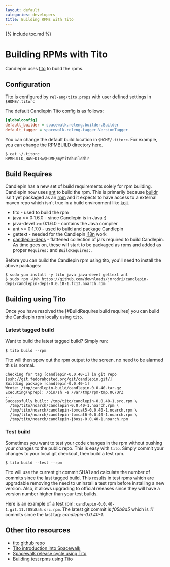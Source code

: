 ```yaml
---
layout: default
categories: developers
title: Building RPMs with Tito
---
```

{% include toc.md %}

# Building RPMs with Tito
Candlepin uses [tito](http://github.com/dgoodwin/tito/blob/master/README.mkd) to build the rpms.

## Configuration
Tito is configured by `rel-eng/tito.props` with user defined settings in `$HOME/.titorc`

The default Candlepin Tito config is as follows:

```ini
[globalconfig]
default_builder = spacewalk.releng.builder.Builder
default_tagger = spacewalk.releng.tagger.VersionTagger
```

You can change the default build location in `$HOME/.titorc`.
For example, you can change the RPMBUILD directory here.

```console
$ cat ~/.titorc 
RPMBUILD_BASEDIR=$HOME/mytitobuilddir
```

## Build Requires
Candlepin has a new set of build requirements solely for rpm building.
Candlepin now uses [ant](http://ant.apache.org) to build the rpm. This is
primarily because [buildr](http://buildr.apache.org) isn't yet packaged as an
[rpm](http://github.com/jmrodri/zspecs/tree/master/rubygem-buildr) and it
expects to have access to a external maven repo which isn't true in a build
environment like [koji](http://koji.fedoraproject.org/koji/).

 * tito - used to build the rpm
 * java >= 0:1.6.0 - since Candlepin is in Java :)
 * java-devel >= 0:1.6.0 - contains the Java compiler
 * ant >= 0:1.7.0 - used to build and package Candlepin
 * gettext - needed for the Candlepin [i18n](http://en.wikipedia.org/wiki/Internationalization_and_localization) work
 * [candlepin-deps](http://github.com/jmrodri/candlepin-deps/downloads) -
   flattened collection of jars required to build Candlepin. As time goes on,
   these will start to be packaged as rpms and added as proper `Requires:` and
   `BuildRequires:`.

Before you can build the Candlepin rpm using tito, you'll need to install the above packages:

```console
$ sudo yum install -y tito java java-devel gettext ant
$ sudo rpm -Uvh https://github.com/downloads/jmrodri/candlepin-deps/candlepin-deps-0.0.18-1.fc13.noarch.rpm
```

## Building using Tito
Once you have resolved the [#BuildRequires build requires] you can build the Candlepin rpm locally using `tito`.

### Latest tagged build
Want to build the latest tagged build? Simply run:

```console
$ tito build --rpm
```

Tito will then spew out the rpm output to the screen, no need to be alarmed this is normal.

```console
Checking for tag [candlepin-0.0.40-1] in git repo [ssh://git.fedorahosted.org/git/candlepin.git/]
Building package [candlepin-0.0.40-1]
Wrote: /tmp/candlepin-build/candlepin-0.0.40.tar.gz
Executing(%prep): /bin/sh -e /var/tmp/rpm-tmp.0C7UrZ
...
Successfully built: /tmp/tito/candlepin-0.0.40-1.src.rpm \
  /tmp/tito/noarch/candlepin-0.0.40-1.noarch.rpm \
  /tmp/tito/noarch/candlepin-tomcat5-0.0.40-1.noarch.rpm \
  /tmp/tito/noarch/candlepin-tomcat6-0.0.40-1.noarch.rpm \
  /tmp/tito/noarch/candlepin-jboss-0.0.40-1.noarch.rpm
```

### Test build
Sometimes you want to test your code changes in the rpm without pushing your changes to the public repo.
This is easy with `tito`. Simply commit your changes to your local git checkout, then build a test rpm.

```console
$ tito build --test --rpm
```

Tito will use the current git commit SHA1 and calculate the number of commits
since the last tagged build. This results in test rpms which are upgradable
removing the need to uninstall a test rpm before installing a new version.
Also, it allows upgrading to official releases since they will have a version
number higher than your test builds.

Here is an example of a test rpm: `candlepin-0.0.40-1.git.11.f05b8a5.src.rpm`.
The latest git commit is *f05b8a5* which is *11* commits since the last tag:
*candlepin-0.0.40-1*. 

## Other tito resources
 * [tito github repo](http://github.com/dgoodwin/tito)
 * [Tito introduction into Spacewalk](https://fedorahosted.org/spacewalk/wiki/Tito)
 * [Spacewalk release cycle using Tito](https://fedorahosted.org/spacewalk/wiki/ReleaseProcess)
 * [Building test rpms using Tito](https://fedorahosted.org/spacewalk/wiki/GitGuide#BuildingTestRPMs)
